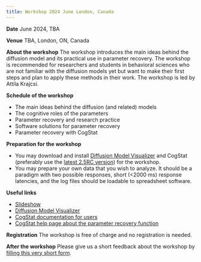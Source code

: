 ```yaml
---
title: Workshop 2024 June London, Canada
---
```

**Date** June 2024, TBA

**Venue** TBA, London, ON, Canada

**About the workshop** The workshop introduces the main ideas behind the diffusion model and its practical use in parameter recovery. The workshop is recommended for researchers and students in behavioral sciences who are not familiar with the diffusion models yet but want to make their first steps and plan to apply these methods in their work. The workshop is led by Attila Krajcsi.

**Schedule of the workshop**
* The main ideas behind the diffusion (and related) models
* The cognitive roles of the parameters
* Parameter recovery and research practice
* Software solutions for parameter recovery
* Parameter recovery with CogStat

**Preparation for the workshop**
* You may download and install [Diffusion Model Visualizer](https://osf.io/4en3b/) and CogStat (preferably use the [latest 2.5RC version](https://github.com/cogstat/cogstat/releases/tag/2.5rc)) for the workshop.
* You may prepare your own data that you wish to analyze. It should be a paradigm with two possible responses, short (<2000 ms) response latencies, and the log files should be loadable to spreadsheet software.

**Useful links**
* [Slideshow](https://docs.google.com/presentation/d/1QYMjPLz1APbyurjUOk7OQy8Sd8rCYxGYDRgMl4geHBo/edit?usp=sharing)
* [Diffusion Model Visualizer](https://osf.io/4en3b/)
* [CogStat documentation for users](https://doc.cogstat.org/)
* [CogStat help page about the parameter recovery function](Behavioral-data-diffusion-analysis)

**Registration** The workshop is free of charge and no registration is needed.

**After the workshop** Please give us a short feedback about the workshop by [filling this very short form](https://forms.gle/1ye59KG7485ZyZ1a7).
